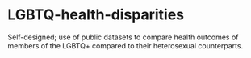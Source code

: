 # LGBTQ-health-disparities

Self-designed; use of public datasets to compare health outcomes of members of the LGBTQ+ compared to their heterosexual counterparts.
